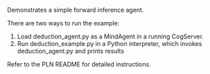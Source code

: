 Demonstrates a simple forward inference agent.

There are two ways to run the example:

1.   Load deduction_agent.py as a MindAgent in a running CogServer.
2.   Run deduction_example.py in a Python interpreter, which invokes deduction_agent.py and prints results

Refer to the PLN README for detailed instructions.

